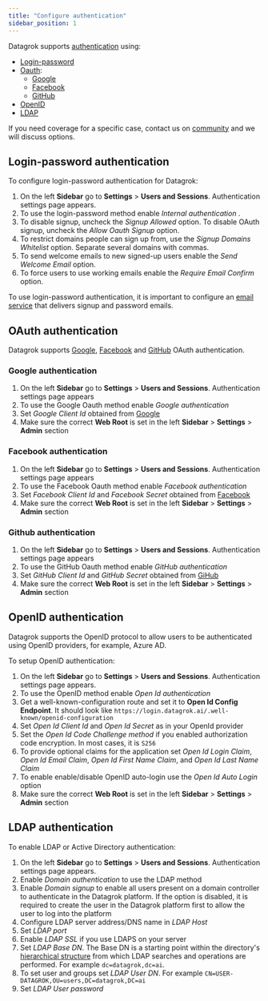 ```yaml
---
title: "Configure authentication"
sidebar_position: 1
---
```


Datagrok supports [authentication](../../govern/authentication.md) using:

* [Login-password](#login-password-authentication)
* [Oauth](#oauth-authentication): 
  * [Google](#google-authentication)
  * [Facebook](#facebook-authentication)
  * [GitHub](#github-authentication)
* [OpenID](#openid-authentication)
* [LDAP](#ldap-authentication)

If you need coverage for a specific case, contact us on [community](https://community.datagrok.ai/) and we will discuss options.

## Login-password authentication

To configure login-password authentication for Datagrok:

1. On the left **Sidebar** go to **Settings** > **Users and Sessions**. Authentication settings page appears.
2. To use the login-password method enable *Internal authentication* .
3. To disable signup, uncheck the *Signup Allowed* option. To disable OAuth signup, uncheck the *Allow Oauth Signup* option.
4. To restrict domains people can sign up from, use the *Signup Domains Whitelist* option. Separate several domains with commas.
5. To send welcome emails to new signed-up users enable the *Send Welcome Email* option.
6. To force users to use working emails enable the *Require Email Confirm* option.

To use login-password authentication, it is important to configure an [email service](configure-smtp.md) that delivers signup and password emails.

## OAuth authentication

Datagrok supports [Google](#google-authentication), [Facebook](#facebook-authentication) and [GitHub](#github-authentication) OAuth authentication.

### Google authentication

1. On the left **Sidebar** go to **Settings** > **Users and Sessions**. Authentication settings page appears
2. To use the Google Oauth method enable *Google authentication* 
3. Set *Google Client Id* obtained from [Google](https://developers.google.com/identity/oauth2/web/guides/get-google-api-clientid)
4. Make sure the correct **Web Root** is set in the left **Sidebar** > **Settings** > **Admin** section

### Facebook authentication

1. On the left **Sidebar** go to **Settings** > **Users and Sessions**. Authentication settings page appears
2. To use the Facebook Oauth method enable *Facebook authentication* 
3. Set *Facebook Client Id* and *Facebook Secret*  obtained from [Facebook](https://help.vtex.com/tutorial/adding-a-client-id-and-a-client-secret-to-log-in-with-facebook--3R7rzXWG1GswWOIkYyy8SO)
4. Make sure the correct **Web Root** is set in the left **Sidebar** > **Settings** > **Admin** section

### Github authentication

1. On the left **Sidebar** go to **Settings** > **Users and Sessions**. Authentication settings page appears
2. To use the GitHub Oauth method enable *GitHub authentication* 
3. Set *GitHub Client Id* and *GitHub Secret* obtained from [GiHub](https://episyche.com/blog/how-to-create-oauth-client-id-and-client-secret-for-github)
4. Make sure the correct **Web Root** is set in the left **Sidebar** > **Settings** > **Admin** section

## OpenID authentication

Datagrok supports the OpenID protocol to allow users to be authenticated using OpenID providers, for example, Azure AD.

To setup OpenID authentication:

1. On the left **Sidebar** go to **Settings** > **Users and Sessions**. Authentication settings page appears.
2. To use the OpenID method enable *Open Id authentication* 
3. Get a well-known-configuration route and set it to **Open Id Config Endpoint**. It should look
   like `https://login.datagrok.ai/.well-known/openid-configuration`
4. Set *Open Id Client Id* and *Open Id Secret* as in your OpenId provider
5. Set the *Open Id Code Challenge method* if you enabled authorization code encryption. In most cases, it is `S256`
6. To provide optional claims for the application set *Open Id Login Claim*, *Open Id Email Claim*, *Open Id First Name Claim*, and *Open Id Last Name Claim* 
7. To enable enable/disable OpenID auto-login use the *Open Id Auto Login* option
8. Make sure the correct **Web Root** is set in the left **Sidebar** > **Settings** > **Admin** section

## LDAP authentication

To enable LDAP or Active Directory authentication:

1. On the left **Sidebar** go to **Settings** > **Users and Sessions**. Authentication settings page appears.
2. Enable *Domain authentication* to use the LDAP method
3. Enable *Domain signup* to enable all users present on a domain controller to authenticate in the Datagrok platform.
   If the option is disabled, it is required to create the user in the Datagrok platform first to allow the user to log into the platform
4. Configure LDAP server address/DNS name in *LDAP Host*
5. Set *LDAP port*
6. Enable *LDAP SSL* if you use LDAPS on your server
7. Set *LDAP Base DN*. The Base DN is a starting point within the directory's [hierarchical structure](https://docs.oracle.com/cd/E19182-01/820-6573/ghusi/index.html) from which LDAP searches and operations are performed. For example `dc=datagrok,dc=ai`.
8. To set user and groups set *LDAP User DN*. For example `CN=USER-DATAGROK,OU=users,DC=datagrok,DC=ai`
9. Set *LDAP User password*
